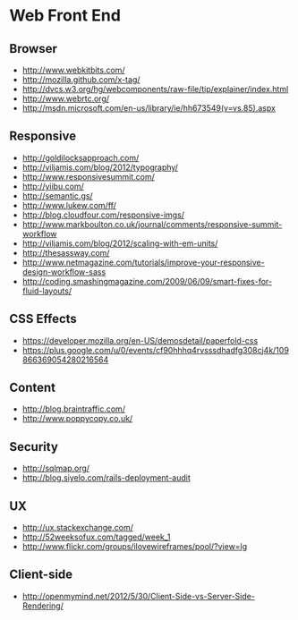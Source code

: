 # Web Front End

Browser
-------
- http://www.webkitbits.com/
- http://mozilla.github.com/x-tag/
- http://dvcs.w3.org/hg/webcomponents/raw-file/tip/explainer/index.html
- http://www.webrtc.org/
- http://msdn.microsoft.com/en-us/library/ie/hh673549(v=vs.85).aspx

Responsive
----------
- http://goldilocksapproach.com/
- http://viljamis.com/blog/2012/typography/
- http://www.responsivesummit.com/
- http://yiibu.com/
- http://semantic.gs/
- http://www.lukew.com/ff/
- http://blog.cloudfour.com/responsive-imgs/
- http://www.markboulton.co.uk/journal/comments/responsive-summit-workflow
- http://viljamis.com/blog/2012/scaling-with-em-units/
- http://thesassway.com/
- http://www.netmagazine.com/tutorials/improve-your-responsive-design-workflow-sass
- http://coding.smashingmagazine.com/2009/06/09/smart-fixes-for-fluid-layouts/

CSS Effects
-----------
- https://developer.mozilla.org/en-US/demosdetail/paperfold-css
- https://plus.google.com/u/0/events/cf90hhhq4rvsssdhadfg308cj4k/109866369054280216564

Content
-------
- http://blog.braintraffic.com/
- http://www.poppycopy.co.uk/

Security
--------
- http://sqlmap.org/
- http://blog.siyelo.com/rails-deployment-audit

UX
--
- http://ux.stackexchange.com/
- http://52weeksofux.com/tagged/week_1
- http://www.flickr.com/groups/ilovewireframes/pool/?view=lg

Client-side
-----------
- http://openmymind.net/2012/5/30/Client-Side-vs-Server-Side-Rendering/
